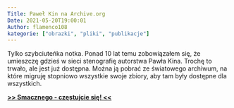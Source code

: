 ```yaml
---
Title: Paweł Kin na Archive.org
Date: 2021-05-20T19:00:01
Author: flamenco108
kategorie: ["obrazki", "pliki", "publikacje"]
---
```


Tylko szybciuteńka notka. Ponad 10 lat temu zobowiązałem się, że umieszczę gdzieś w sieci stenografię autorstwa Pawła Kina. Trochę to trwało, ale jest już dostępna. Można ją pobrać ze światowego archiwum, na które migruję stopniowo wszystkie swoje zbiory, aby tam były dostępne dla wszystkich.

**[>> Smacznego - częstujcie się! <<](https://archive.org/details/kin-pawel-nowa-stenografia-polska)**